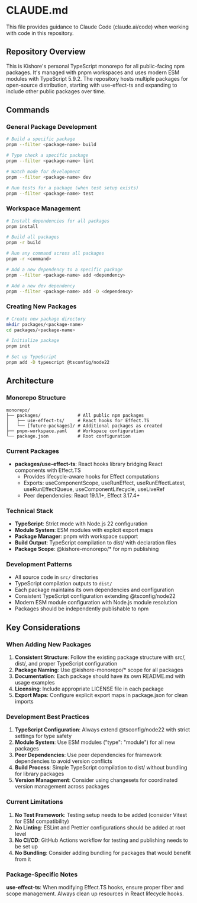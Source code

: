 # CLAUDE.md

This file provides guidance to Claude Code (claude.ai/code) when working with code in this repository.

## Repository Overview

This is Kishore's personal TypeScript monorepo for all public-facing npm packages. It's managed with pnpm workspaces and uses modern ESM modules with TypeScript 5.9.2. The repository hosts multiple packages for open-source distribution, starting with use-effect-ts and expanding to include other public packages over time.

## Commands

### General Package Development
```bash
# Build a specific package
pnpm --filter <package-name> build

# Type check a specific package
pnpm --filter <package-name> lint

# Watch mode for development
pnpm --filter <package-name> dev

# Run tests for a package (when test setup exists)
pnpm --filter <package-name> test
```

### Workspace Management
```bash
# Install dependencies for all packages
pnpm install

# Build all packages
pnpm -r build

# Run any command across all packages
pnpm -r <command>

# Add a new dependency to a specific package
pnpm --filter <package-name> add <dependency>

# Add a new dev dependency
pnpm --filter <package-name> add -D <dependency>
```

### Creating New Packages
```bash
# Create new package directory
mkdir packages/<package-name>
cd packages/<package-name>

# Initialize package
pnpm init

# Set up TypeScript
pnpm add -D typescript @tsconfig/node22
```

## Architecture

### Monorepo Structure
```
monorepo/
├── packages/              # All public npm packages
│   ├── use-effect-ts/     # React hooks for Effect.TS
│   └── [future-packages]/ # Additional packages as created
├── pnpm-workspace.yaml    # Workspace configuration
└── package.json           # Root configuration
```

### Current Packages
- **packages/use-effect-ts**: React hooks library bridging React components with Effect.TS
  - Provides lifecycle-aware hooks for Effect computations
  - Exports: useComponentScope, useRunEffect, useRunEffectLatest, useRunEffectQueue, useComponentLifecycle, useLiveRef
  - Peer dependencies: React 19.1.1+, Effect 3.17.4+

### Technical Stack
- **TypeScript**: Strict mode with Node.js 22 configuration
- **Module System**: ESM modules with explicit export maps
- **Package Manager**: pnpm with workspace support
- **Build Output**: TypeScript compilation to dist/ with declaration files
- **Package Scope**: @kishore-monorepo/* for npm publishing

### Development Patterns
- All source code in `src/` directories
- TypeScript compilation outputs to `dist/`
- Each package maintains its own dependencies and configuration
- Consistent TypeScript configuration extending @tsconfig/node22
- Modern ESM module configuration with Node.js module resolution
- Packages should be independently publishable to npm

## Key Considerations

### When Adding New Packages

1. **Consistent Structure**: Follow the existing package structure with src/, dist/, and proper TypeScript configuration
2. **Package Naming**: Use @kishore-monorepo/* scope for all packages
3. **Documentation**: Each package should have its own README.md with usage examples
4. **Licensing**: Include appropriate LICENSE file in each package
5. **Export Maps**: Configure explicit export maps in package.json for clean imports

### Development Best Practices

1. **TypeScript Configuration**: Always extend @tsconfig/node22 with strict settings for type safety
2. **Module System**: Use ESM modules ("type": "module") for all new packages
3. **Peer Dependencies**: Use peer dependencies for framework dependencies to avoid version conflicts
4. **Build Process**: Simple TypeScript compilation to dist/ without bundling for library packages
5. **Version Management**: Consider using changesets for coordinated version management across packages

### Current Limitations

1. **No Test Framework**: Testing setup needs to be added (consider Vitest for ESM compatibility)
2. **No Linting**: ESLint and Prettier configurations should be added at root level
3. **No CI/CD**: GitHub Actions workflow for testing and publishing needs to be set up
4. **No Bundling**: Consider adding bundling for packages that would benefit from it

### Package-Specific Notes

**use-effect-ts**: When modifying Effect.TS hooks, ensure proper fiber and scope management. Always clean up resources in React lifecycle hooks.